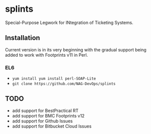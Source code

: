 # splints
Special-Purpose Legwork for INtegration of Ticketing Systems.

## Installation ##

Current version is in its very beginning with the gradual
support being added to work with Footprints v11 in Perl.

### EL6 ###

- `yum install yum install perl-SOAP-Lite`
- `git clone https://github.com/NAG-DevOps/splints`

## TODO ##

- add support for BestPractical RT
- add support for BMC Footprints v12
- add support for Github Issues
- add support for Bitbucket Cloud Issues
